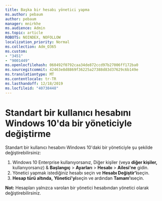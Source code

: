 ```yaml
---
title: Başka bir hesabı yönetici yapma
ms.author: pebaum
author: pebaum
manager: mnirkhe
ms.audience: Admin
ms.topic: article
ROBOTS: NOINDEX, NOFOLLOW
localization_priority: Normal
ms.collection: Adm_O365
ms.custom:
- "3451"
- "9001449"
ms.openlocfilehash: 060492f0792caa34de872ccd97b27006ff172ba0
ms.sourcegitcommit: 42463e8d8869f36225a27388d83d37629c6b149e
ms.translationtype: MT
ms.contentlocale: tr-TR
ms.lasthandoff: 12/18/2019
ms.locfileid: "40738448"
---
```

# <a name="change-a-standard-user-account-to-an-administrator-in-windows-10"></a>Standart bir kullanıcı hesabını Windows 10'da bir yöneticiyle değiştirme

Standart bir kullanıcı hesabını Windows 10'daki bir yöneticiyle şu şekilde değiştirebilirsiniz:

1. Windows 10 Enterprise kullanıyorsanız, Diğer kişiler (veya **diğer kişiler,** kullanıyorsanız) & **Başlangıç** > **Ayarları** > **Hesabı** > **Ailesi'ne** gidin.
2. Yönetici yapmak istediğiniz hesabı seçin ve **Hesabı Değiştir'i**seçin.
3. **Hesap türü altında,** **Yönetici'yi**seçin ve ardından **Tamam'ı**seçin.

**Not:** Hesapları yalnızca varolan bir yönetici hesabından yönetici olarak değiştirebilirsiniz.